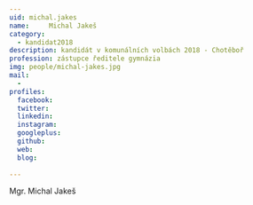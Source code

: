 ```yaml
---
uid: michal.jakes
name:     Michal Jakeš
category:
  - kandidat2018
description: kandidát v komunálních volbách 2018 - Chotěboř
profession: zástupce ředitele gymnázia
img: people/michal-jakes.jpg
mail:
  - 
profiles:
  facebook: 
  twitter: 
  linkedin: 
  instagram: 
  googleplus: 
  github: 
  web: 
  blog: 
  
---
```


Mgr. Michal Jakeš
